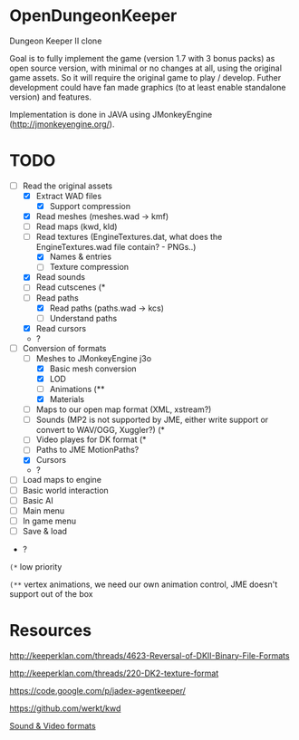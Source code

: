 OpenDungeonKeeper
=================

Dungeon Keeper II clone

Goal is to fully implement the game (version 1.7 with 3 bonus packs) as open source version, with minimal or no changes at all, using the original game assets. So it will require the original game to play / develop. Futher development could have fan made graphics (to at least enable standalone version) and features.

Implementation is done in JAVA using JMonkeyEngine (http://jmonkeyengine.org/).

TODO
====

- [ ] Read the original assets
  - [x] Extract WAD files
    - [x] Support compression
  - [x] Read meshes (meshes.wad -> kmf)
  - [ ] Read maps (kwd, kld)
  - [ ] Read textures (EngineTextures.dat, what does the EngineTextures.wad file contain? - PNGs..)
    - [x] Names & entries
    - [ ] Texture compression
  - [x] Read sounds
  - [ ] Read cutscenes (*
  - [ ] Read paths
    - [x] Read paths (paths.wad -> kcs)
    - [ ] Understand paths
  - [x] Read cursors
  - ?
- [ ] Conversion of formats
  - [ ] Meshes to JMonkeyEngine j3o
    - [x] Basic mesh conversion
    - [x] LOD
    - [ ] Animations (**
    - [x] Materials
  - [ ] Maps to our open map format (XML, xstream?)
  - [ ] Sounds (MP2 is not supported by JME, either write support or convert to WAV/OGG, Xuggler?) (*
  - [ ] Video playes for DK format (*
  - [ ] Paths to JME MotionPaths?
  - [x] Cursors
  - ?
- [ ] Load maps to engine
- [ ] Basic world interaction
- [ ] Basic AI
- [ ] Main menu
- [ ] In game menu
- [ ] Save & load
- ?
  
`(*` low priority

`(**` vertex animations, we need our own animation control, JME doesn't support out of the box

Resources
=========

http://keeperklan.com/threads/4623-Reversal-of-DKII-Binary-File-Formats

http://keeperklan.com/threads/220-DK2-texture-format

https://code.google.com/p/jadex-agentkeeper/

https://github.com/werkt/kwd

[Sound & Video formats](http://wiki.multimedia.cx/index.php?title=Electronic_Arts_Formats)
